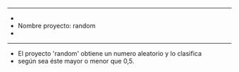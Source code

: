 *****************************************************************
*
* Nombre proyecto: random
*
*****************************************************************
* El proyecto 'random' obtiene un numero aleatorio y lo clasifica
* según sea éste mayor o menor que 0,5.
